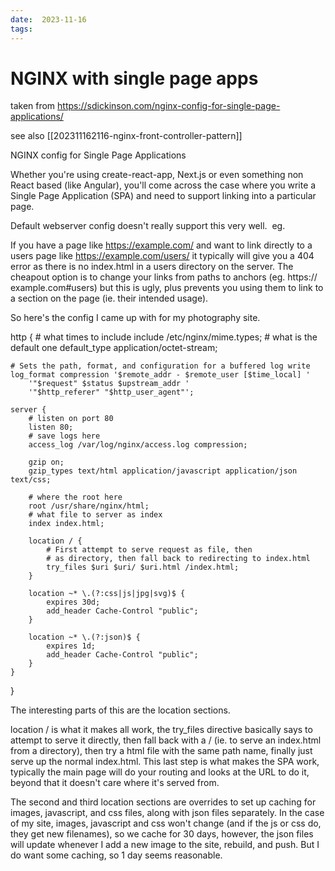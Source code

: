 ```yaml
---
date:  2023-11-16
tags:
---
```


# NGINX with single page apps

taken from https://sdickinson.com/nginx-config-for-single-page-applications/

see also [[202311162116-nginx-front-controller-pattern]]

NGINX config for Single Page Applications

Whether you're using create-react-app, Next.js or even something non React
based (like Angular), you'll come across the case where you write a Single Page
Application (SPA) and need to support linking into a particular page.

Default webserver config doesn't really support this very well.  eg.

If you have a page like https://example.com/ and want to link directly to a
users page like https://example.com/users/ it typically will give you a 404
error as there is no index.html in a users directory on the server. The
cheapout option is to change your links from paths to anchors (eg. https://
example.com#users) but this is ugly, plus prevents you using them to link to a
section on the page (ie. their intended usage).

So here's the config I came up with for my photography site.

http {
    # what times to include
    include       /etc/nginx/mime.types;
    # what is the default one
    default_type  application/octet-stream;

    # Sets the path, format, and configuration for a buffered log write
    log_format compression '$remote_addr - $remote_user [$time_local] '
        '"$request" $status $upstream_addr '
        '"$http_referer" "$http_user_agent"';

    server {
        # listen on port 80
        listen 80;
        # save logs here
        access_log /var/log/nginx/access.log compression;

        gzip on;
        gzip_types text/html application/javascript application/json text/css;

        # where the root here
        root /usr/share/nginx/html;
        # what file to server as index
        index index.html;

        location / {
            # First attempt to serve request as file, then
            # as directory, then fall back to redirecting to index.html
            try_files $uri $uri/ $uri.html /index.html;
        }

        location ~* \.(?:css|js|jpg|svg)$ {
            expires 30d;
            add_header Cache-Control "public";
        }

        location ~* \.(?:json)$ {
            expires 1d;
            add_header Cache-Control "public";
        }
    }
}

The interesting parts of this are the location sections.

location / is what it makes all work, the try_files directive basically says to
attempt to serve it directly, then fall back with a / (ie. to serve an
index.html from a directory), then try a html file with the same path name,
finally just serve up the normal index.html. This last step is what makes the
SPA work, typically the main page will do your routing and looks at the URL to
do it, beyond that it doesn't care where it's served from.

The second and third location sections are overrides to set up caching for
images, javascript, and css files, along with json files separately. In the
case of my site, images, javascript and css won't change (and if the js or css
do, they get new filenames), so we cache for 30 days, however, the json files
will update whenever I add a new image to the site, rebuild, and push. But I do
want some caching, so 1 day seems reasonable.
